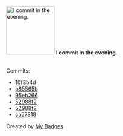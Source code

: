 <img src="https://github.com/my-badges/my-badges/blob/master/src/all-badges/time-of-commit/evening-commits.png?raw=true" alt="I commit in the evening." title="I commit in the evening." width="128">
<strong>I commit in the evening.</strong>
<br><br>

Commits:

- <a href="https://github.com/Abirdcfly/langchaingo/commit/10f3b4d97fe922cf12bf955fedd9dbabe8faf1d8">10f3b4d</a>
- <a href="https://github.com/Abirdcfly/Abirdcfly/commit/b85565b9c4227c1d7caf111635192b1a5f47365a">b85565b</a>
- <a href="https://github.com/Abirdcfly/Abirdcfly/commit/95eb266e28119fe60ff344fc20e9fb5530d466cb">95eb266</a>
- <a href="https://github.com/Abirdcfly/core/commit/52988f2105d52cf0bdfcb303b99ea00160377cb3">52988f2</a>
- <a href="https://github.com/kubebb/core/commit/52988f2105d52cf0bdfcb303b99ea00160377cb3">52988f2</a>
- <a href="https://github.com/Abirdcfly/descheduler/commit/ca5781827a66f5c0912f4a31b6563dd82cf4bc0e">ca57818</a>


Created by <a href="https://github.com/my-badges/my-badges">My Badges</a>
